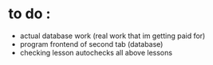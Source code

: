 # to do :

- actual database work (real work that im getting paid for)
- program frontend of second tab (database)
- checking lesson autochecks all above lessons
